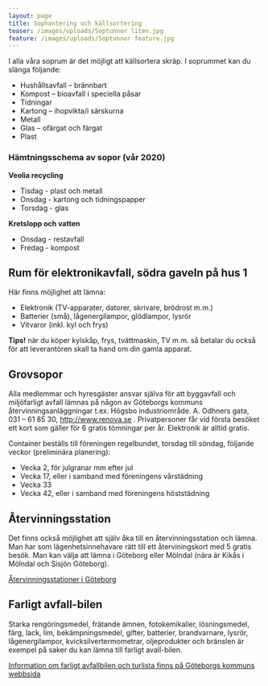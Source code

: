 ```yaml
---
layout: page
title: Sophantering och källsortering
teaser: /images/uploads/Soptunnor liten.jpg
feature: /images/uploads/Soptunnor feature.jpg
---
```

I alla våra soprum är det möjligt att källsortera skräp. I soprummet kan du slänga följande:

* Hushållsavfall – brännbart
* Kompost – bioavfall i speciella påsar
* Tidningar
* Kartong – ihopvikta/i särskurna
* Metall
* Glas – ofärgat och färgat
* Plast

### Hämtningsschema av sopor (vår 2020)

  **Veolia recycling**

* Tisdag - plast och metall
* Onsdag - kartong och tidningspapper
* Torsdag - glas

**Kretslopp och vatten**

* Onsdag - restavfall
* Fredag - kompost

## Rum för elektronikavfall, södra gaveln på hus 1

Här finns möjlighet att lämna:

* Elektronik (TV-apparater, datorer, skrivare, brödrost m.m.)
* Batterier (små), lågenergilampor, glödlampor, lysrör
* Vitvaror (inkl. kyl och frys)

**Tips!** när du köper kylskåp, frys, tvättmaskin, TV m.m. så betalar du också för att leverantören skall ta hand om din gamla apparat.

## Grovsopor

Alla medlemmar och hyresgäster ansvar själva för att byggavfall och miljöfarligt avfall lämnas på någon av Göteborgs kommuns återvinningsanläggningar t.ex. Högsbo industriområde. A. Odhners gata, 031 – 61 85 30, http://www.renova.se . Privatpersoner får vid första besöket ett kort som gäller för 6 gratis tömningar per år. Elektronik är alltid gratis.

Container beställs till föreningen regelbundet, torsdag till söndag, följande veckor (preliminära planering):

* Vecka 2, för julgranar mm efter jul
* Vecka 17, eller i samband med föreningens vårstädning
* Vecka 33
* Vecka 42, eller i samband med föreningens höststädning

## Återvinningsstation

Det finns också möjlighet att själv åka till en återvinningsstation och lämna. Man har som lägenhetsinnehavare rätt till ett återviningskort med 5 gratis besök. Man kan välja att lämna i Göteborg eller Mölndal (nära är Kikås i Mölndal och Sisjön Göteborg).

[Återvinningsstationer i Göteborg](https://goteborg.se/wps/portal/start/avfall-och-atervinning/har-lamnar-hushall-avfall/atervinningscentraler/hitta-atervinningscentraler/!ut/p/z1/04_Sj9CPykssy0xPLMnMz0vMAfIjo8ziAwy9Ai2cDB0N_N0t3Qw8Q7wD3Py8ffxDgw30wwkpiAJKG-AAjjD96MJOQUZOxgYG7v5GYP14jI8E6jePNzFyNzD0MjH0tjBzMjdw9PF2NjbzNnf1dTPWD9aP0o8qTi0qy0xODS3K0Y-0MDPTL8gNjagKcVQEAOOiYtI!/dz/d5/L2dBISEvZ0FBIS9nQSEh/p0/IZ7_42G01J41K86B70ALKC36K7EMF3=CZ6_P1JQ8B1A0OG9F0ITKPFNKLOUS0=MEdisplayType!lista==/#Z7_42G01J41K86B70ALKC36K7EMF3)

## Farligt avfall-bilen

Starka rengöringsmedel, frätande ämnen, fotokemikalier, lösningsmedel, färg, lack, lim, bekämpningsmedel, gifter, batterier, brandvarnare, lysrör, lågenergilampor, kvicksilvertermometrar, oljeprodukter och bränslen är exempel på saker du kan lämna till farligt avall-bilen.

[Information om farligt avfallbilen och turlista finns på Göteborgs kommuns webbsida](https://goteborg.se/wps/portal/start/avfall-och-atervinning/har-lamnar-hushall-avfall/farligt-avfall-bilen/!ut/p/z1/04_Sj9CPykssy0xPLMnMz0vMAfIjo8ziTYzcDQy9TAy9_f1MnAwcvXxd_JwM3Y3cPcz0wwkpiAJKG-AAjgb6kUD95jj1BxjpB-tH6UcVpxaVZSanllQWpOpHaukX5EZUhTgqKgIAsWiiNw!!/dz/d5/L2dBISEvZ0FBIS9nQSEh/)